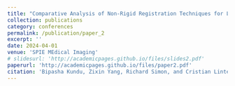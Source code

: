 ```yaml
---
title: "Comparative Analysis of Non-Rigid Registration Techniques for Liver Surface Registration"
collection: publications
category: conferences
permalink: /publication/paper_2
excerpt: ''
date: 2024-04-01
venue: 'SPIE MEdical Imaging'
# slidesurl: 'http://academicpages.github.io/files/slides2.pdf'
paperurl: 'http://academicpages.github.io/files/paper2.pdf'
citation: 'Bipasha Kundu, Zixin Yang, Richard Simon, and Cristian Linte. &quot;Comparative Analysis of Non-Rigid Registration Techniques for Liver Surface Registration.&quot; <i>SPIE Medical Imaging.'
---
```

